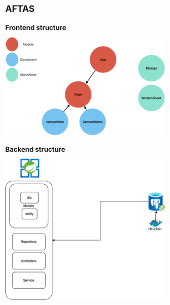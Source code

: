 # AFTAS
## Frontend structure
![front.png](front.png)

## Backend structure
![backend.png](backend.png)